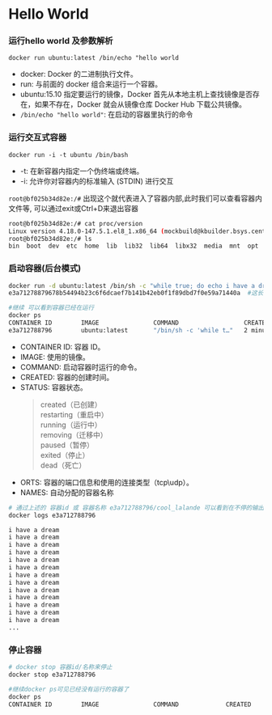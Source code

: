 # Hello World
### 运行hello world 及参数解析
`docker run ubuntu:latest /bin/echo "hello world`  
* docker: Docker 的二进制执行文件。
* run: 与前面的 docker 组合来运行一个容器。
* ubuntu:15.10 指定要运行的镜像，Docker 首先从本地主机上查找镜像是否存在，如果不存在，Docker 就会从镜像仓库 Docker Hub 下载公共镜像。
* `/bin/echo "hello world"`: 在启动的容器里执行的命令

### 运行交互式容器  
`docker run -i -t ubuntu /bin/bash`  
* -t: 在新容器内指定一个伪终端或终端。
* -i: 允许你对容器内的标准输入 (STDIN) 进行交互

`root@bf025b34d82e:/#` 出现这个就代表进入了容器内部,此时我们可以查看容器内文件等, 可以通过exit或Ctrl+D来退出容器
```bash
root@bf025b34d82e:/# cat proc/version 
Linux version 4.18.0-147.5.1.el8_1.x86_64 (mockbuild@kbuilder.bsys.centos.org) (gcc version 8.3.1 20190507 (Red Hat 8.3.1-4) (GCC)) #1 SMP Wed Feb 5 02:00:39 UTC 2020
root@bf025b34d82e:/# ls
bin  boot  dev  etc  home  lib  lib32  lib64  libx32  media  mnt  opt  proc  root  run  sbin  srv  sys  tmp  usr  var
```

### 启动容器(后台模式)
```bash
docker run -d ubuntu:latest /bin/sh -c "while true; do echo i have a dream; sleep 1; done"
e3a71278879678b54494b23c6f6dcaef7b141b42eb0f1f89dbd7f0e59a71440a  #这长串字符是 "容器id"

#继续 可以看到容器已经在运行
docker ps
CONTAINER ID        IMAGE               COMMAND                  CREATED             STATUS              PORTS               NAMES
e3a712788796        ubuntu:latest       "/bin/sh -c 'while t…"   2 minutes ago       Up 2 minutes                            cool_lalande
```
* CONTAINER ID: 容器 ID。
* IMAGE: 使用的镜像。
* COMMAND: 启动容器时运行的命令。
* CREATED: 容器的创建时间。
* STATUS: 容器状态。
    > created（已创建）  
    > restarting（重启中）  
    > running（运行中）  
    > removing（迁移中）  
    > paused（暂停）  
    > exited（停止）  
    > dead（死亡）  
* ORTS: 容器的端口信息和使用的连接类型（tcp\udp）。
* NAMES: 自动分配的容器名称

```bash
# 通过上述的 容器id 或 容器名称 e3a712788796/cool_lalande 可以看到在不停的输出i have a dream
docker logs e3a712788796

i have a dream
i have a dream
i have a dream
i have a dream
i have a dream
i have a dream
i have a dream
i have a dream
i have a dream
i have a dream
i have a dream
i have a dream
i have a dream
...
```

### 停止容器
```bash
# docker stop 容器id/名称来停止
docker stop e3a712788796

#继续docker ps可见已经没有运行的容器了
docker ps 
CONTAINER ID        IMAGE               COMMAND             CREATED             STATUS              PORTS               NAMES
```
